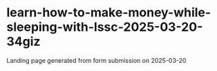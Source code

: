 # learn-how-to-make-money-while-sleeping-with-lssc-2025-03-20-34giz
Landing page generated from form submission on 2025-03-20
